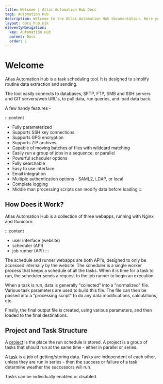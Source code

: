 ```yaml
---
title: Welcome | Atlas Automation Hub Docs
tags: Automation Hub
description: Welcome to the Atlas Automation Hub documentation. Here you'll learn about how to install, configure and update the app.
layout: docs_hub.njk
eleventyNavigation:
  key: Automation Hub
  parent: Docs
  order: 1
---
```


# Welcome

Atlas Automation Hub is a task scheduling tool. It is designed to simplify routine data extraction and sending.

The tool easily connects to databases, SFTP, FTP, SMB and SSH servers and GIT servers/web URL's, to pull data, run queries, and load data back.

A few handy features - 

:::content
- Fully parameterized
- Supports SSH key connections
- Supports GPG encryption
- Supports ZIP archives
- Capable of moving batches of files with wildcard matching
- Easily run a group of jobs in a sequence, or parallel
- Powerful scheduler options
- Fully searchable
- Easy to use interface
- Email integration
- Multiple authentication options - SAML2, LDAP, or local
- Complete logging
- Middle man processing scripts can modify data before loading
:::

## How Does it Work?

Atlas Automation Hub is a collection of three webapps, running with Nginx and Gunicorn. 

:::content
- user interface (website)
- scheduler (API)
- job runner (API)
:::

The schedule and runner webapps are both API's, designed to only be accessed internally by the website. The scheduler is a single worker process that keeps a schedule of all the tasks. When it is time for a task to run, the scheduler sends a request to the job runner to begin an execution.

When a task is run, data is generally "collected" into a "normalized" file. Various task parameters are used to build this file. The file can then be passed into a "processing script" to do any data modifications, calculations, etc.

Finally, the final output file is created, using various parameters, and then loaded to the final destinations.

## Project and Task Structure

A [project](/docs/automation-hub/projects/) is the place the run schedule is stored. A project is a group of tasks that should run at the same time - either in parallel or series.

A [task](/docs/automation-hub/tasks/) is a job of getting/storing data. Tasks are independent of each other, unless they are run in series - then the success or failure of a task determine weather the successors will run.

Tasks can be individually enabled or disabled.
